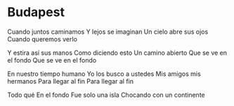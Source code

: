 # Budapest

Cuando juntos caminamos
Y lejos se imaginan
Un cielo abre sus ojos
Cuando queremos verlo

Y estira así sus manos
Como diciendo esto
Un camino abierto
Que se ve en el fondo
Que se ve en el fondo

En nuestro tiempo humano
Yo los busco a ustedes
Mis amigos mis hermanos
Para llegar al fin
Para llegar al fin

Todo qué
En el fondo
Fue solo una isla
Chocando con un continente
